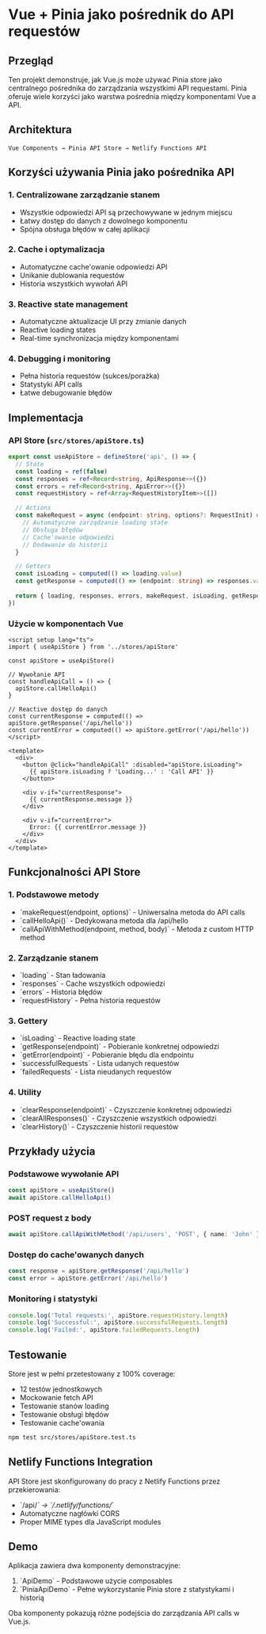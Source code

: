 # Vue + Pinia jako pośrednik do API requestów

## Przegląd

Ten projekt demonstruje, jak Vue.js może używać Pinia store jako centralnego pośrednika do zarządzania wszystkimi API requestami. Pinia oferuje wiele korzyści jako warstwa pośrednia między komponentami Vue a API.

## Architektura

```
Vue Components → Pinia API Store → Netlify Functions API
```

## Korzyści używania Pinia jako pośrednika API

### 1. **Centralizowane zarządzanie stanem**
- Wszystkie odpowiedzi API są przechowywane w jednym miejscu
- Łatwy dostęp do danych z dowolnego komponentu
- Spójna obsługa błędów w całej aplikacji

### 2. **Cache i optymalizacja**
- Automatyczne cache'owanie odpowiedzi API
- Unikanie dublowania requestów
- Historia wszystkich wywołań API

### 3. **Reactive state management**
- Automatyczne aktualizacje UI przy zmianie danych
- Reactive loading states
- Real-time synchronizacja między komponentami

### 4. **Debugging i monitoring**
- Pełna historia requestów (sukces/porażka)
- Statystyki API calls
- Łatwe debugowanie błędów

## Implementacja

### API Store (`src/stores/apiStore.ts`)

```typescript
export const useApiStore = defineStore('api', () => {
  // State
  const loading = ref(false)
  const responses = ref<Record<string, ApiResponse>>({})
  const errors = ref<Record<string, ApiError>>({})
  const requestHistory = ref<Array<RequestHistoryItem>>([])

  // Actions
  const makeRequest = async (endpoint: string, options?: RequestInit) => {
    // Automatyczne zarządzanie loading state
    // Obsługa błędów
    // Cache'owanie odpowiedzi
    // Dodawanie do historii
  }

  // Getters
  const isLoading = computed(() => loading.value)
  const getResponse = computed(() => (endpoint: string) => responses.value[endpoint])
  
  return { loading, responses, errors, makeRequest, isLoading, getResponse }
})
```

### Użycie w komponentach Vue

```vue
<script setup lang="ts">
import { useApiStore } from '../stores/apiStore'

const apiStore = useApiStore()

// Wywołanie API
const handleApiCall = () => {
  apiStore.callHelloApi()
}

// Reactive dostęp do danych
const currentResponse = computed(() => apiStore.getResponse('/api/hello'))
const currentError = computed(() => apiStore.getError('/api/hello'))
</script>

<template>
  <div>
    <button @click="handleApiCall" :disabled="apiStore.isLoading">
      {{ apiStore.isLoading ? 'Loading...' : 'Call API' }}
    </button>
    
    <div v-if="currentResponse">
      {{ currentResponse.message }}
    </div>
    
    <div v-if="currentError">
      Error: {{ currentError.message }}
    </div>
  </div>
</template>
```

## Funkcjonalności API Store

### 1. **Podstawowe metody**
- \`makeRequest(endpoint, options)\` - Uniwersalna metoda do API calls
- \`callHelloApi()\` - Dedykowana metoda dla /api/hello
- \`callApiWithMethod(endpoint, method, body)\` - Metoda z custom HTTP method

### 2. **Zarządzanie stanem**
- \`loading\` - Stan ładowania
- \`responses\` - Cache wszystkich odpowiedzi
- \`errors\` - Historia błędów
- \`requestHistory\` - Pełna historia requestów

### 3. **Gettery**
- \`isLoading\` - Reactive loading state
- \`getResponse(endpoint)\` - Pobieranie konkretnej odpowiedzi
- \`getError(endpoint)\` - Pobieranie błędu dla endpointu
- \`successfulRequests\` - Lista udanych requestów
- \`failedRequests\` - Lista nieudanych requestów

### 4. **Utility**
- \`clearResponse(endpoint)\` - Czyszczenie konkretnej odpowiedzi
- \`clearAllResponses()\` - Czyszczenie wszystkich odpowiedzi
- \`clearHistory()\` - Czyszczenie historii requestów

## Przykłady użycia

### Podstawowe wywołanie API
```typescript
const apiStore = useApiStore()
await apiStore.callHelloApi()
```

### POST request z body
```typescript
await apiStore.callApiWithMethod('/api/users', 'POST', { name: 'John' })
```

### Dostęp do cache'owanych danych
```typescript
const response = apiStore.getResponse('/api/hello')
const error = apiStore.getError('/api/hello')
```

### Monitoring i statystyki
```typescript
console.log('Total requests:', apiStore.requestHistory.length)
console.log('Successful:', apiStore.successfulRequests.length)
console.log('Failed:', apiStore.failedRequests.length)
```

## Testowanie

Store jest w pełni przetestowany z 100% coverage:
- 12 testów jednostkowych
- Mockowanie fetch API
- Testowanie stanów loading
- Testowanie obsługi błędów
- Testowanie cache'owania

```bash
npm test src/stores/apiStore.test.ts
```

## Netlify Functions Integration

API Store jest skonfigurowany do pracy z Netlify Functions przez przekierowania:
- \`/api/*\` → \`/.netlify/functions/*\`
- Automatyczne nagłówki CORS
- Proper MIME types dla JavaScript modules

## Demo

Aplikacja zawiera dwa komponenty demonstracyjne:
1. \`ApiDemo\` - Podstawowe użycie composables
2. \`PiniaApiDemo\` - Pełne wykorzystanie Pinia store z statystykami i historią

Oba komponenty pokazują różne podejścia do zarządzania API calls w Vue.js.
